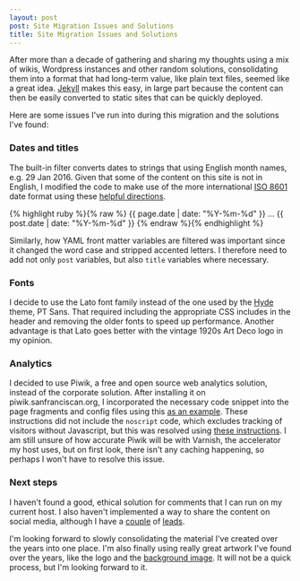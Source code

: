 ```yaml
---
layout: post
post: Site Migration Issues and Solutions
title: Site Migration Issues and Solutions
---
```


After more than a decade of gathering and sharing my thoughts using a mix of wikis, Wordpress instances and other random solutions, consolidating them into a format that had long-term value, like plain text files, seemed like a great idea. [Jekyll](http://jekyllrb.com/) makes this easy, in large part because the content can then be easily converted to static sites that can be quickly deployed.

Here are some issues I've run into during this migration and the solutions I've found:
<!--more-->
### Dates and titles

The built-in filter converts dates to strings that using English month names, e.g. 29 Jan 2016. Given that some of the content on this site is not in English, I modified the code to make use of the more international [ISO 8601](https://en.wikipedia.org/wiki/ISO_8601) date format using these [helpful directions](http://alanwsmith.com/jekyll-liquid-date-formatting-examples).

{% highlight ruby %}{% raw %}
{{ page.date | date: "%Y-%m-%d" }}
...
{{ post.date | date: "%Y-%m-%d" }}
{% endraw %}{% endhighlight %}

Similarly, how YAML front matter variables are filtered was important since it changed the word case and stripped accented letters. I therefore need to add not only `post` variables, but also `title` variables where necessary.

### Fonts

I decide to use the Lato font family instead of the one used by the [Hyde](http://apod.nasa.gov/apod/ap100721.html) theme, PT Sans. That required including the appropriate CSS includes in the header and removing the older fonts to speed up performance. Another advantage is that Lato goes better with the vintage 1920s Art Deco logo in my opinion.

### Analytics

I decided to use Piwik, a free and open source web analytics solution, instead of the corporate solution. After installing it on piwik.sanfranciscan.org, I incorporated the necessary code snippet into the page fragments and config files using this [as an example](http://minuteware.net/2013-12-22-integrate-piwik-into-jekyll.html). These instructions did not include the `noscript` code, which excludes tracking of visitors without Javascript, but this was resolved using [these instructions](http://piwik.org/faq/how-to/faq_176/). I am still unsure of how accurate Piwik will be with Varnish, the accelerator my host uses, but on first look, there isn't any caching happening, so perhaps I won't have to resolve this issue.

### Next steps

I haven't found a good, ethical solution for comments that I can run on my current host. I also haven't implemented a way to share the content on social media, although I have a [couple](http://ginoclement.com/jekyll/setup/2015/03/14/Jekyll-Configuration-Part-1.html) of [leads](https://github.com/brandonparsons/blog.brandonparsons.me/blob/gh-pages/_layouts/post.html).

I'm looking forward to slowly consolidating the material I've created over the years into one place. I'm also finally using really great artwork I've found over the years, like the logo and the [background image](http://apod.nasa.gov/apod/ap100721.html). It will not be a quick process, but I'm looking forward to it.
